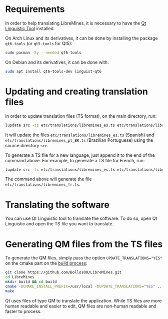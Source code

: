 # Requirements

In order to help translating LibreMines, it is necessary to have the [Qt Linguistic Tool](https://doc.qt.io/qt-5/qtlinguist-index.html) installed.

On Arch Linux and its derivatives, it can be done by installing the package `qt6-tools` (or `qt5-tools` for Qt5):
```sh
sudo pacman -Sy --needed qt6-tools
```

On Debian and its derivatives, it can be done with:
```sh
sudo apt install qt6-tools-dev linguist-qt6
```

# Updating and creating translation files

In order to update translation files (TS format), on the main directory, run:
```sh
lupdate src -ts etc/translations/libremines_es.ts etc/translations/libremines_pt_BR.ts
```

It will update the files `etc/translations/libremines_es.ts` (Spanish) and `etc/translations/libremines_pt_BR.ts` (Brazilian Portuguese) using the source directory `src`.

To generate a TS file for a new language, just append it to the end of the command above. For example, to generate a TS file for French, run:
```sh
lupdate src -ts etc/translations/libremines_es.ts etc/translations/libremines_pt_BR.ts etc/translations/libremines_fr.ts
```

The command above will generate the file `etc/translations/libremines_fr.ts`.

# Translating the software

You can use Qt Linguistic tool to translate the software. To do so, open Qt Linguistic and open the TS file you want to translate.

# Generating QM files from the TS files

To generate the QM files, simply pass the option `UPDATE_TRANSLATIONS="YES"` on the cmake part on the [build process](https://github.com/Bollos00/LibreMines#building):

```sh
git clone https://github.com/Bollos00/LibreMines.git
cd LibreMines
mkdir build && cd build
cmake -DCMAKE_INSTALL_PREFIX=/usr/local -DUPDATE_TRANSLATIONS="YES" ..
make

```

Qt uses files of type QM to translate the application. While TS files are more human readable and easier to edit, QM files are non-human readable and faster to process.
